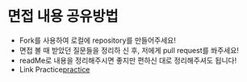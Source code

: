 # 면접 내용 공유방법 

- Fork를 사용하여 로컬에 repository를 만들어주세요!
- 면접 볼 때 받았던 질문들을 정리하 신 후, 저에게 pull request를 쏴주세요!
- readMe로 내용을 정리해주시면 좋지만 편하신 대로 정리해주셔도 됩니다!
- Link Practice[practice](https://github.com/tjrkdgnl/CS_Interview_Question/AOS)

